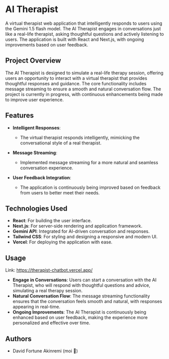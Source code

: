 # AI Therapist

A virtual therapist web application that intelligently responds to users using the Gemini 1.5 flash model. The AI Therapist engages in conversations just like a real-life therapist, asking thoughtful questions and actively listening to users. The application is built with React and Next.js, with ongoing improvements based on user feedback.

## Project Overview

The AI Therapist is designed to simulate a real-life therapy session, offering users an opportunity to interact with a virtual therapist that provides thoughtful responses and guidance. The core functionality includes message streaming to ensure a smooth and natural conversation flow. The project is currently in progress, with continuous enhancements being made to improve user experience.

## Features

- **Intelligent Responses**:
  - The virtual therapist responds intelligently, mimicking the conversational style of a real therapist.
  
- **Message Streaming**:
  - Implemented message streaming for a more natural and seamless conversation experience.

- **User Feedback Integration**:
  - The application is continuously being improved based on feedback from users to better meet their needs.

## Technologies Used

- **React**: For building the user interface.
- **Next.js**: For server-side rendering and application framework.
- **Gemini API**: Integrated for AI-driven conversation and responses.
- **Tailwind CSS**: For styling and designing a responsive and modern UI.
- **Vercel**: For deploying the application with ease.

## Usage

Link: https://therapist-chatbot.vercel.app/

- **Engage in Conversations**: Users can start a conversation with the AI Therapist, who will respond with thoughtful questions and advice, simulating a real therapy session.
- **Natural Conversation Flow**: The message streaming functionality ensures that the conversation feels smooth and natural, with responses appearing in real-time.
- **Ongoing Improvements**: The AI Therapist is continuously being enhanced based on user feedback, making the experience more personalized and effective over time.


## Authors

- David Fortune Akinremi (moi 🙈)
